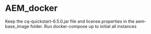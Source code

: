 # AEM_docker
 

Keep the cq-quickstart-6.5.0.jar file and license.properties in the aem-base_image folder.
Run  docker-compose up to initial all instances
